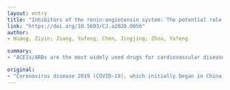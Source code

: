 ```yaml
---
layout: entry
title: "Inhibitors of the renin-angiotensin system: The potential role in the pathogenesis of COVID-19"
link: "https://doi.org/10.5603/CJ.a2020.0056"
author:
- Huang, Ziyin; Jiang, Yufeng; Chen, Jingjing; Zhou, Yafeng

summary:
- "ACEIs/ARBs are the most widely used drugs for cardiovascular diseases. The clinical effect of COVID-19 is still uncertain. This paper describes their potential role in the pathogenesis of the disease. It may provide useful in the advice of cardiologists and physicians. Many cases were elderly, and many had at least one chronic disease, especially cardiovascular diseases, a study found. Angiotensin-converting enzyme inhibitors are most widely. used drugs. Clinical effect is still unknown."

original:
- "Coronavirus disease 2019 (COVID-19), which initially began in China, has spread to other countries of Asia, Europe, America, Africa and Oceania, with the number of confirmed cases and suspected cases increasing each day. According to recently published research, it was found that the majority of the severe cases were elderly, and many of them had at least one chronic disease, especially cardiovascular diseases. Angiotensin-converting enzyme inhibitors/angiotensin receptor blockers (ACEIs/ARBs) are the most widely used drugs for cardiovascular diseases. The clinical effect of ACEIs/ARBs on patients with COVID-19 is still uncertain. This paper describes their potential role in the pathogenesis of COVID-19, which may provide useful in the advice of cardiologists and physicians."
---
```



